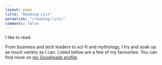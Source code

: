 ```yaml
---
layout: page
title: "Reading List"
permalink: "/reading-list/"
comments: false
---
```


I like to read.

From business and tech leaders to sci-fi and mythology, I try and soak up as much variety as I can. Listed below are a few of my favourites. You can find more on <a href="https://www.goodreads.com/ajaykarwal" target="_blank" title="My Goodreads profile">my Goodreads profile</a>.



<!-- {% for post in site.categories.reading-list %}
<article class="blog-item clearfix">
  <h2 class="title">
    <a href="{{ post.url | relative_url }}">
      {{ post.title | escape }}
    </a>
  </h2>
  <p class="date">
    <time datetime="{{ page.date | date_to_xmlschema }}" itemprop="datePublished">
      {{ page.date | date: "%b %-d, %Y" }}
    </time>
  </p>
</article> 
{% endfor %} -->

